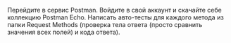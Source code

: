 Перейдите в сервис Postman.
Войдите в свой аккаунт и скачайте себе коллекцию Postman Echo.
Написать авто-тесты для каждого метода из папки Request Methods 
(проверка тела ответа (просто сравнить значения всех полей) и кода ответа).